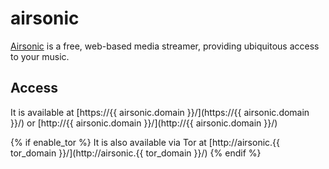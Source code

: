 # airsonic

[Airsonic](https://airsonic.github.io/) is a free, web-based media streamer, providing ubiquitous access to your music.

## Access

It is available at [https://{{ airsonic.domain }}/](https://{{ airsonic.domain }}/) or [http://{{ airsonic.domain }}/](http://{{ airsonic.domain }}/)

{% if enable_tor %}
It is also available via Tor at [http://airsonic.{{ tor_domain }}/](http://airsonic.{{ tor_domain }}/)
{% endif %}
